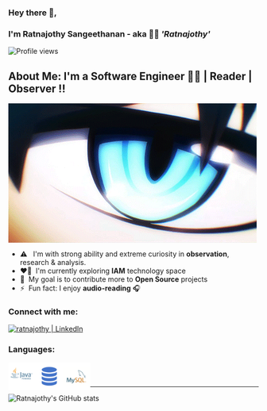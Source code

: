 ### Hey there 👋,  
### I'm Ratnajothy Sangeethanan - aka :mage_man: _'Ratnajothy'_

![Profile views](https://gpvc.arturio.dev/ratnajothy)


## About Me: I'm a Software Engineer 👨‍💻 | Reader | Observer !!

<div align="left">
      <img align="middle" height="50%" alt="About Me GIF" src="/assets/data-elemental-eyesight.gif">
</div>

- ⚠️ &nbsp; I'm with strong ability and extreme curiosity in **observation**, research & analysis.
- ❤️‍🔥  &nbsp;I'm currently exploring **IAM** technology space
- 🥅  &nbsp;My goal is to contribute more to **Open Source** projects
-  ⚡  &nbsp;Fun fact: I enjoy **audio-reading** 🎧

### Connect with me: 
[<img aligh="left" alt="ratnajothy | LinkedIn" width="45px" src="https://cdn.jsdelivr.net/npm/simple-icons@v3/icons/linkedin.svg" />](https://www.linkedin.com/in/ratnajothy-sangeethanan)

### Languages:
<img align="left" alt="Java" width="55px" src="https://raw.githubusercontent.com/github/explore/80688e429a7d4ef2fca1e82350fe8e3517d3494d/topics/java/java.png" />
<img align="left" alt="SQL" width="55px" src="https://raw.githubusercontent.com/github/explore/80688e429a7d4ef2fca1e82350fe8e3517d3494d/topics/sql/sql.png" />
<img align="left" alt="MySQL" width="55px" src="https://raw.githubusercontent.com/github/explore/80688e429a7d4ef2fca1e82350fe8e3517d3494d/topics/mysql/mysql.png" />
<br><br>

---
![Ratnajothy's GitHub stats](https://github-readme-stats.vercel.app/api?username=ratnajothy&count_private=true&hide_border=true&show_icons=true&theme=radical)<br>
